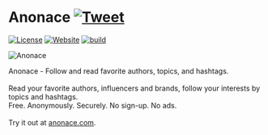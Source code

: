 # Anonace [![Tweet](https://img.shields.io/twitter/url/http/shields.io.svg?style=social)](https://twitter.com/intent/tweet?text=Anonace%20-%20Read%20your%20favorite%20authors%2C%20influencers%20and%20brands%2C%20follow%20your%20interests%20by%20topics%20and%20hashtags.&url=https://anonace.com/&via=GitHub)
[![License](http://img.shields.io/:license-apache-blue.svg)](http://www.apache.org/licenses/LICENSE-2.0.html) [![Website](https://img.shields.io/website-up-down-green-red/https/anonace.com.svg?style=flat)](https://anonace.com) [![build](https://github.com/Datamart/Anonace/actions/workflows/gh-pages.yml/badge.svg)](https://github.com/Datamart/Anonace/actions/workflows/gh-pages.yml)

![Anonace](https://anonace.com/images/feature-graphic-1024x500.jpg)

Anonace - Follow and read favorite authors, topics, and hashtags.<br>
<br>
Read your favorite authors, influencers and brands, follow your interests by topics and hashtags.<br>
Free. Anonymously. Securely. No sign-up. No ads.<br>
<br>
Try it out at [anonace.com](https://anonace.com).
